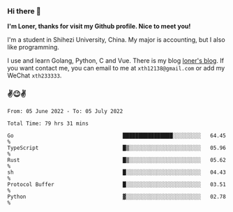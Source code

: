 ### Hi there 👋️

**I'm Loner, thanks for visit my Github profile. Nice to meet you!**

I'm a student in Shihezi University, China. My major is accounting, but I also like programming.

I use and learn Golang, Python, C and Vue. There is my blog [loner's blog](https://www.loner1024.top).  If you want contact me, you can email to me at `xth12138@gmail.com` or add my WeChat `xth233333`.

### ✌️😉✌️

<!--START_SECTION:waka-->

```text
From: 05 June 2022 - To: 05 July 2022

Total Time: 79 hrs 31 mins

Go                                   ████████████████░░░░░░░░░   64.45 %
TypeScript                           █▒░░░░░░░░░░░░░░░░░░░░░░░   05.96 %
Rust                                 █▒░░░░░░░░░░░░░░░░░░░░░░░   05.62 %
sh                                   █░░░░░░░░░░░░░░░░░░░░░░░░   04.43 %
Protocol Buffer                      █░░░░░░░░░░░░░░░░░░░░░░░░   03.51 %
Python                               ▓░░░░░░░░░░░░░░░░░░░░░░░░   02.78 %
```

<!--END_SECTION:waka-->



